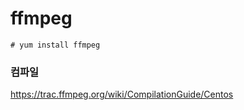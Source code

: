 # ffmpeg

```
# yum install ffmpeg
```

### 컴파일
https://trac.ffmpeg.org/wiki/CompilationGuide/Centos
